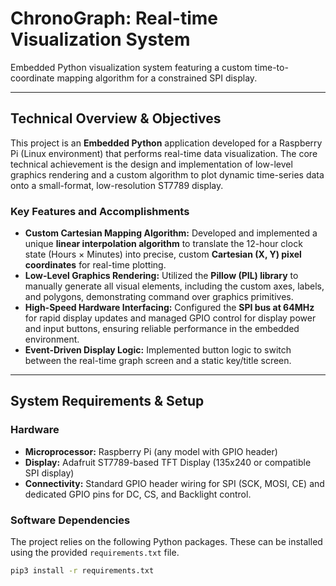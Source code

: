 # ChronoGraph: Real-time Visualization System

Embedded Python visualization system featuring a custom time-to-coordinate mapping algorithm for a constrained SPI display.

---

## Technical Overview & Objectives

This project is an **Embedded Python** application developed for a Raspberry Pi (Linux environment) that performs real-time data visualization. The core technical achievement is the design and implementation of low-level graphics rendering and a custom algorithm to plot dynamic time-series data onto a small-format, low-resolution ST7789 display.

### Key Features and Accomplishments

* **Custom Cartesian Mapping Algorithm:** Developed and implemented a unique **linear interpolation algorithm** to translate the 12-hour clock state (Hours $\times$ Minutes) into precise, custom **Cartesian (X, Y) pixel coordinates** for real-time plotting.
* **Low-Level Graphics Rendering:** Utilized the **Pillow (PIL) library** to manually generate all visual elements, including the custom axes, labels, and polygons, demonstrating command over graphics primitives.
* **High-Speed Hardware Interfacing:** Configured the **SPI bus at 64MHz** for rapid display updates and managed GPIO control for display power and input buttons, ensuring reliable performance in the embedded environment.
* **Event-Driven Display Logic:** Implemented button logic to switch between the real-time graph screen and a static key/title screen.

---

## System Requirements & Setup

### Hardware

* **Microprocessor:** Raspberry Pi (any model with GPIO header)
* **Display:** Adafruit ST7789-based TFT Display (135x240 or compatible SPI display)
* **Connectivity:** Standard GPIO header wiring for SPI (SCK, MOSI, CE) and dedicated GPIO pins for DC, CS, and Backlight control.

### Software Dependencies

The project relies on the following Python packages. These can be installed using the provided `requirements.txt` file.

```bash
pip3 install -r requirements.txt
